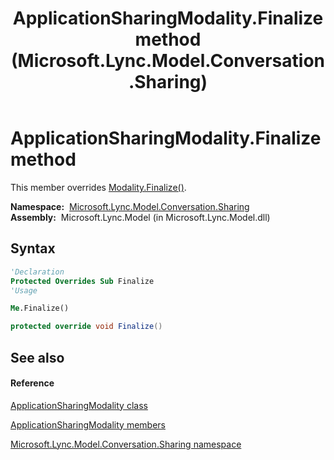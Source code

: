 ﻿---
title: ApplicationSharingModality.Finalize method  (Microsoft.Lync.Model.Conversation.Sharing)
TOCTitle: 'Finalize method '
ms:assetid: M:Microsoft.Lync.Model.Conversation.Sharing.ApplicationSharingModality.Finalize_DI_3_UC_OCS14MrefLyncWPF
ms:mtpsurl: https://msdn.microsoft.com/en-us/library/microsoft.lync.model.conversation.sharing.applicationsharingmodality.finalize_di_3_uc_ocs14mreflyncwpf(v=office.15)
ms:contentKeyID: 48595367
ms.date: 07/28/2014
mtps_version: v=office.15
f1_keywords:
- Microsoft.Lync.Model.Conversation.Sharing.ApplicationSharingModality.Finalize
dev_langs:
- CSharp
- JScript
- VB
- other
---

# ApplicationSharingModality.Finalize method

This member overrides [Modality.Finalize()](modality-finalize-method-microsoft-lync-model-conversation_1.md).

**Namespace:**  [Microsoft.Lync.Model.Conversation.Sharing](microsoft-lync-model-conversation-sharing-namespace_2.md)  
**Assembly:**  Microsoft.Lync.Model (in Microsoft.Lync.Model.dll)

## Syntax

``` vb
'Declaration
Protected Overrides Sub Finalize
'Usage

Me.Finalize()
```

``` csharp
protected override void Finalize()
```

## See also

#### Reference

[ApplicationSharingModality class](applicationsharingmodality-class-microsoft-lync-model-conversation-sharing_2.md)

[ApplicationSharingModality members](applicationsharingmodality-members-microsoft-lync-model-conversation-sharing_2.md)

[Microsoft.Lync.Model.Conversation.Sharing namespace](microsoft-lync-model-conversation-sharing-namespace_2.md)

